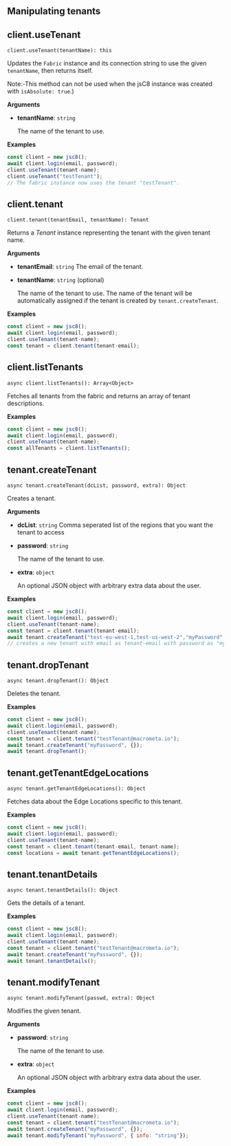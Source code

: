 ## Manipulating tenants

## client.useTenant

`client.useTenant(tenantName): this`

Updates the `Fabric` instance and its connection string to use the given `tenantName`, then returns itself.

Note:-This method can not be used when the jsC8 instance was created with `isAbsolute: true`.)

**Arguments**

- **tenantName**: `string`

  The name of the tenant to use.

**Examples**

```js
const client = new jsc8();
await client.login(email, password);
client.useTenant(tenant-name);
client.useTenant("testTenant");
// The fabric instance now uses the tenant "testTenant".
```

## client.tenant

`client.tenant(tenantEmail, tenantName): Tenant`

Returns a _Tenant_ instance representing the tenant with the given tenant name.

**Arguments**

- **tenantEmail**: `string`
  The email of the tenant.

- **tenantName**: `string` (optional)

  The name of the tenant to use. The name of the tenant will be automatically assigned if the tenant is created by `tenant.createTenant`.

**Examples**

```js
const client = new jsc8();
await client.login(email, password);
client.useTenant(tenant-name);
const tenant = client.tenant(tenant-email);
```

## client.listTenants

`async client.listTenants(): Array<Object>`

Fetches all tenants from the fabric and returns an array of tenant descriptions.

**Examples**

```js
const client = new jsc8();
await client.login(email, password);
client.useTenant(tenant-name);
const allTenants = client.listTenants();
```

## tenant.createTenant

`async tenant.createTenant(dcList, password, extra): Object`

Creates a tenant.

**Arguments**

- **dcList**: `string`
    Comma seperated list of the regions that you want the tenant to  access

- **password**: `string`

  The name of the tenant to use.

- **extra**: `object`

  An optional JSON object with arbitrary extra data about the user.

**Examples**

```js
const client = new jsc8();
await client.login(email, password);
client.useTenant(tenant-name);
const tenant = client.tenant(tenant-email);
await tenant.createTenant("test-eu-west-1,test-us-west-2","myPassword", {});
// creates a new tenant with email as tenant-email with password as "myPassword".
```

## tenant.dropTenant

`async tenant.dropTenant(): Object`

Deletes the tenant.

**Examples**

```js
const client = new jsc8();
await client.login(email, password);
client.useTenant(tenant-name);
const tenant = client.tenant("testTenant@macrometa.io");
await tenant.createTenant("myPassword", {});
await tenant.dropTenant();
```

## tenant.getTenantEdgeLocations

`async tenant.getTenantEdgeLocations(): Object`

Fetches data about the Edge Locations specific to this tenant.

**Examples**
```js
const client = new jsc8();
await client.login(email, password);
client.useTenant(tenant-name);
const tenant = client.tenant(tenant-email, tenant-name);
const locations = await tenant.getTenantEdgeLocations();
```


## tenant.tenantDetails

`async tenant.tenantDetails(): Object`

Gets the details of a tenant.

**Examples**

```js
const client = new jsc8();
await client.login(email, password);
client.useTenant(tenant-name);
const tenant = client.tenant("testTenant@macrometa.io");
await tenant.createTenant("myPassword", {});
await tenant.tenantDetails();
```

## tenant.modifyTenant

`async tenant.modifyTenant(passwd, extra): Object`

Modifies the given tenant.

**Arguments**

- **password**: `string`

  The name of the tenant to use.

- **extra**: `object`

  An optional JSON object with arbitrary extra data about the user.

**Examples**

```js
const client = new jsc8();
await client.login(email, password);
client.useTenant(tenant-name);
const tenant = client.tenant("testTenant@macrometa.io");
await tenant.createTenant("myPassword", {});
await tenant.modifyTenant("myPassword", { info: "string"});
```
